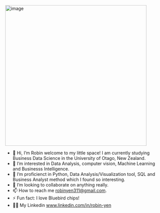 <img width="449" alt="image" src="https://github.com/robinorex/robinorex/assets/168895065/d21d2e70-d5d7-4911-b0de-750bacedd4ba">



- 👋 Hi, I’m Robin welcome to my little space! I am currently studying Business Data Science in the University of Otago, New Zealand.
- 👀 I’m interested in Data Analysis, computer vision, Machine Learning and Businesss Intelligence.
- 🌱 I’m proficienct in Python, Data Analysis/Visualization tool, SQL and Business Analyst method which I found so interesting. 
- 💞️ I’m looking to collaborate on anything really.
- 📫 How to reach me robinyen311@gmail.com. 
- ⚡ Fun fact: I love Bluebird chips!
- 🧑‍🎓 My Linkedin www.linkedin.com/in/robin-yen

<!---
robinorex/robinorex is a ✨ special ✨ repository because its `README.md` (this file) appears on your GitHub profile.
You can click the Preview link to take a look at your changes.
--->

